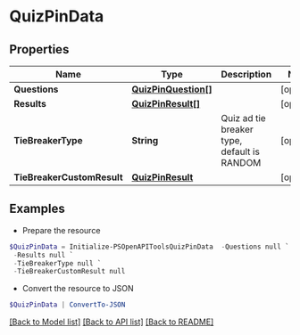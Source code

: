 # QuizPinData
## Properties

Name | Type | Description | Notes
------------ | ------------- | ------------- | -------------
**Questions** | [**QuizPinQuestion[]**](QuizPinQuestion.md) |  | [optional] 
**Results** | [**QuizPinResult[]**](QuizPinResult.md) |  | [optional] 
**TieBreakerType** | **String** | Quiz ad tie breaker type, default is RANDOM | [optional] 
**TieBreakerCustomResult** | [**QuizPinResult**](QuizPinResult.md) |  | [optional] 

## Examples

- Prepare the resource
```powershell
$QuizPinData = Initialize-PSOpenAPIToolsQuizPinData  -Questions null `
 -Results null `
 -TieBreakerType null `
 -TieBreakerCustomResult null
```

- Convert the resource to JSON
```powershell
$QuizPinData | ConvertTo-JSON
```

[[Back to Model list]](../README.md#documentation-for-models) [[Back to API list]](../README.md#documentation-for-api-endpoints) [[Back to README]](../README.md)

